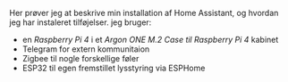 Her prøver jeg at beskrive min installation af Home Assistant, og hvordan jeg har instaleret tilføjelser.
jeg bruger:
* en *Raspberry Pi 4* i et *Argon ONE M.2 Case til Raspberry Pi 4* kabinet
* Telegram for extern kommunitaion
* Zigbee til nogle forskellige føler
* ESP32 til egen fremstillet lysstyring via ESPHome

